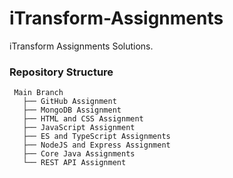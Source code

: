 # iTransform-Assignments
iTransform Assignments Solutions.

### Repository Structure

```
 Main Branch
   ├── GitHub Assignment
   ├── MongoDB Assignment
   ├── HTML and CSS Assignment
   ├── JavaScript Assignment
   ├── ES and TypeScript Assignments
   ├── NodeJS and Express Assignment
   ├── Core Java Assignments
   └── REST API Assignment
```   

